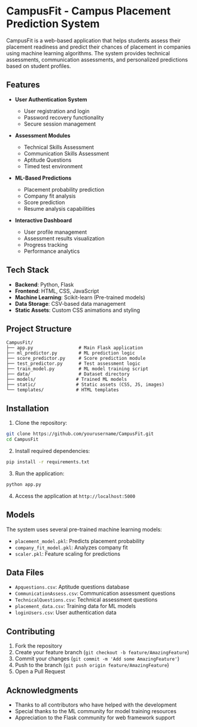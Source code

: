 # CampusFit - Campus Placement Prediction System

CampusFit is a web-based application that helps students assess their placement readiness and predict their chances of placement in companies using machine learning algorithms. The system provides technical assessments, communication assessments, and personalized predictions based on student profiles.

## Features

- **User Authentication System**
  - User registration and login
  - Password recovery functionality
  - Secure session management

- **Assessment Modules**
  - Technical Skills Assessment
  - Communication Skills Assessment
  - Aptitude Questions
  - Timed test environment

- **ML-Based Predictions**
  - Placement probability prediction
  - Company fit analysis
  - Score prediction
  - Resume analysis capabilities

- **Interactive Dashboard**
  - User profile management
  - Assessment results visualization
  - Progress tracking
  - Performance analytics

## Tech Stack

- **Backend**: Python, Flask
- **Frontend**: HTML, CSS, JavaScript
- **Machine Learning**: Scikit-learn (Pre-trained models)
- **Data Storage**: CSV-based data management
- **Static Assets**: Custom CSS animations and styling

## Project Structure

```
CampusFit/
├── app.py                 # Main Flask application
├── ml_predictor.py        # ML prediction logic
├── score_predictor.py     # Score prediction module
├── test_predictor.py      # Test assessment logic
├── train_model.py         # ML model training script
├── data/                  # Dataset directory
├── models/               # Trained ML models
├── static/               # Static assets (CSS, JS, images)
└── templates/            # HTML templates
```

## Installation

1. Clone the repository:
```bash
git clone https://github.com/yourusername/CampusFit.git
cd CampusFit
```

2. Install required dependencies:
```bash
pip install -r requirements.txt
```

3. Run the application:
```bash
python app.py
```

4. Access the application at `http://localhost:5000`

## Models

The system uses several pre-trained machine learning models:
- `placement_model.pkl`: Predicts placement probability
- `company_fit_model.pkl`: Analyzes company fit
- `scaler.pkl`: Feature scaling for predictions

## Data Files

- `Apquestions.csv`: Aptitude questions database
- `CommunicationAssess.csv`: Communication assessment questions
- `TechnicalQuestions.csv`: Technical assessment questions
- `placement_data.csv`: Training data for ML models
- `loginUsers.csv`: User authentication data

## Contributing

1. Fork the repository
2. Create your feature branch (`git checkout -b feature/AmazingFeature`)
3. Commit your changes (`git commit -m 'Add some AmazingFeature'`)
4. Push to the branch (`git push origin feature/AmazingFeature`)
5. Open a Pull Request


## Acknowledgments

- Thanks to all contributors who have helped with the development
- Special thanks to the ML community for model training resources
- Appreciation to the Flask community for web framework support